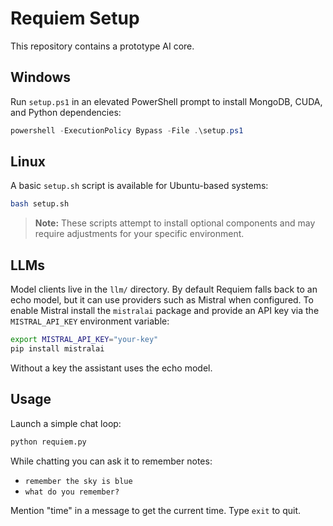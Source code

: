 # Requiem Setup

This repository contains a prototype AI core.

## Windows
Run `setup.ps1` in an elevated PowerShell prompt to install MongoDB, CUDA, and Python dependencies:

```powershell
powershell -ExecutionPolicy Bypass -File .\setup.ps1
```

## Linux
A basic `setup.sh` script is available for Ubuntu-based systems:

```bash
bash setup.sh
```

> **Note:** These scripts attempt to install optional components and may require adjustments for your specific environment.

## LLMs

Model clients live in the `llm/` directory. By default Requiem falls back to
an echo model, but it can use providers such as Mistral when configured. To
enable Mistral install the `mistralai` package and provide an API key via the
`MISTRAL_API_KEY` environment variable:

```bash
export MISTRAL_API_KEY="your-key"
pip install mistralai
```

Without a key the assistant uses the echo model.

## Usage

Launch a simple chat loop:

```bash
python requiem.py
```

While chatting you can ask it to remember notes:

- `remember the sky is blue`
- `what do you remember?`

Mention "time" in a message to get the current time. Type `exit` to quit.
